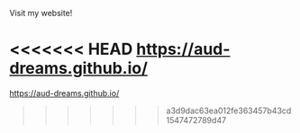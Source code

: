 Visit my website!

<<<<<<< HEAD
https://aud-dreams.github.io/
=======
https://aud-dreams.github.io/
>>>>>>> a3d9dac63ea012fe363457b43cd1547472789d47
